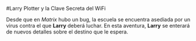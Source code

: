#Larry Plotter y la Clave Secreta del WiFi

Desde que en *Matrix* hubo un bug, la escuela se encuentra asediada por un virus contra el que **Larry** deberá luchar.
En esta aventura, **Larry** se enterará de nuevos detalles sobre el destino que le espera.
